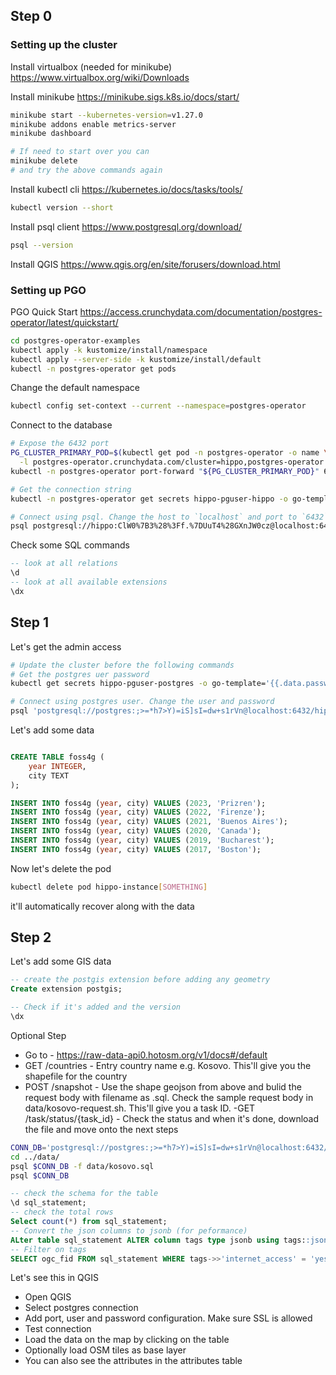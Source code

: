 ## Step 0

### Setting up the cluster

Install virtualbox (needed for minikube)
https://www.virtualbox.org/wiki/Downloads

Install minikube
https://minikube.sigs.k8s.io/docs/start/

```bash
minikube start --kubernetes-version=v1.27.0
minikube addons enable metrics-server
minikube dashboard

# If need to start over you can
minikube delete
# and try the above commands again
```

Install kubectl cli
https://kubernetes.io/docs/tasks/tools/

```bash
kubectl version --short
```

Install psql client
https://www.postgresql.org/download/

```bash
psql --version
```

Install QGIS
https://www.qgis.org/en/site/forusers/download.html

### Setting up PGO

PGO Quick Start
https://access.crunchydata.com/documentation/postgres-operator/latest/quickstart/

```bash
cd postgres-operator-examples
kubectl apply -k kustomize/install/namespace
kubectl apply --server-side -k kustomize/install/default
kubectl -n postgres-operator get pods
```

Change the default namespace

```bash
kubectl config set-context --current --namespace=postgres-operator
```

Connect to the database

```bash
# Expose the 6432 port
PG_CLUSTER_PRIMARY_POD=$(kubectl get pod -n postgres-operator -o name \
  -l postgres-operator.crunchydata.com/cluster=hippo,postgres-operator.crunchydata.com/role=master)
kubectl -n postgres-operator port-forward "${PG_CLUSTER_PRIMARY_POD}" 6432:5432

# Get the connection string
kubectl -n postgres-operator get secrets hippo-pguser-hippo -o go-template='{{.data.uri | base64decode}}'

# Connect using psql. Change the host to `localhost` and port to `6432`
psql postgresql://hippo:ClW0%7B3%28%3Ff.%7DUuT4%28GXnJW0cz@localhost:6432/hippo
```

Check some SQL commands

```SQL
-- look at all relations
\d
-- look at all available extensions
\dx

```

## Step 1

Let's get the admin access

```bash
# Update the cluster before the following commands
# Get the postgres uer password
kubectl get secrets hippo-pguser-postgres -o go-template='{{.data.password | base64decode}}'

# Connect using postgres user. Change the user and password
psql 'postgresql://postgres:;>=*h7>Y)=iS]sI=dw+s1rVn@localhost:6432/hippo'
```

Let's add some data

```SQL

CREATE TABLE foss4g (
    year INTEGER,
    city TEXT
);

INSERT INTO foss4g (year, city) VALUES (2023, 'Prizren');
INSERT INTO foss4g (year, city) VALUES (2022, 'Firenze');
INSERT INTO foss4g (year, city) VALUES (2021, 'Buenos Aires');
INSERT INTO foss4g (year, city) VALUES (2020, 'Canada');
INSERT INTO foss4g (year, city) VALUES (2019, 'Bucharest');
INSERT INTO foss4g (year, city) VALUES (2017, 'Boston');
```

Now let's delete the pod

```bash
kubectl delete pod hippo-instance[SOMETHING]
```

it'll automatically recover along with the data

## Step 2

Let's add some GIS data

```SQL
-- create the postgis extension before adding any geometry
Create extension postgis;

-- Check if it's added and the version
\dx
```

Optional Step

- Go to - https://raw-data-api0.hotosm.org/v1/docs#/default
- GET /countries - Entry country name e.g. Kosovo. This'll give you the shapefile for the country
- POST /snapshot - Use the shape geojson from above and bulid the request body with filename as .sql. Check the sample request body in data/kosovo-request.sh. This'll give you a task ID.
  -GET /task/status/{task_id} - Check the status and when it's done, download the file and move onto the next steps

```bash
CONN_DB='postgresql://postgres:;>=*h7>Y)=iS]sI=dw+s1rVn@localhost:6432/hippo'
cd ../data/
psql $CONN_DB -f data/kosovo.sql
psql $CONN_DB
```

```SQL
-- check the schema for the table
\d sql_statement;
-- check the total rows
Select count(*) from sql_statement;
-- Convert the json columns to jsonb (for peformance)
ALter table sql_statement ALTER column tags type jsonb using tags::jsonb;
-- Filter on tags
SELECT ogc_fid FROM sql_statement WHERE tags->>'internet_access' = 'yes';
```

Let's see this in QGIS

- Open QGIS
- Select postgres connection
- Add port, user and password configuration. Make sure SSL is allowed
- Test connection
- Load the data on the map by clicking on the table
- Optionally load OSM tiles as base layer
- You can also see the attributes in the attributes table
